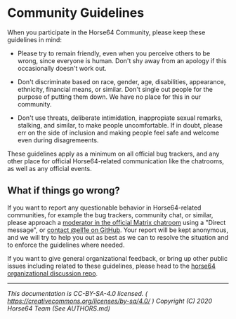 
# Community Guidelines

When you participate in the Horse64 Community, please keep these
guidelines in mind:

- Please try to remain friendly, even when you perceive others to
  be wrong, since everyone is human. Don't shy away from an apology
  if this occasionally doesn't work out.

- Don't discriminate based on race, gender, age, disabilities,
  appearance, ethnicity, financial means, or similar. Don't single
  out people for the purpose of putting them down.
  We have no place for this in our community.

- Don't use threats, deliberate intimidation, inappropiate sexual
  remarks, stalking, and similar, to make people uncomfortable.
  If in doubt, please err on the side of inclusion and making people
  feel safe and welcome even during disagremeents.

These guidelines apply as a minimum on all official bug trackers,
and any other place for official Horse64-related communication
like the chatrooms, as well as any official events.


## What if things go wrong?

If you want to report any questionable behavior in Horse64-related
communities, for example the bug trackers, community chat, or similar,
please approach a [moderator in the official Matrix chatroom](
  https://matrix.to/#/#horse64:matrix.org
) using a "Direct message", or [contact @ell1e on GitHub](
  https://github.com/ell1e
).
Your report will be kept anonymous, and we will try to help you
out as best as we can to resolve the situation and to enforce
the guidelines where needed.

If you want to give general organizational feedback, or bring
up other public issues including related to these guidelines, please
head to the [horse64 organizational discussion repo](
https://github.com/horse64/horse64-general).


---
*This documentation is CC-BY-SA-4.0 licensed.
( https://creativecommons.org/licenses/by-sa/4.0/ )
Copyright (C) 2020  Horse64 Team (See AUTHORS.md)*

